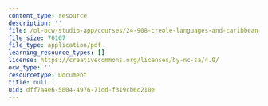 ```yaml
---
content_type: resource
description: ''
file: /ol-ocw-studio-app/courses/24-908-creole-languages-and-caribbean-identities-spring-2017/dff7a4e65004497671ddf319cb6c210e_MIT24_908S17_Inspiration_for_Course_Creole_300k.pdf
file_size: 76107
file_type: application/pdf
learning_resource_types: []
license: https://creativecommons.org/licenses/by-nc-sa/4.0/
ocw_type: ''
resourcetype: Document
title: null
uid: dff7a4e6-5004-4976-71dd-f319cb6c210e
---
```

